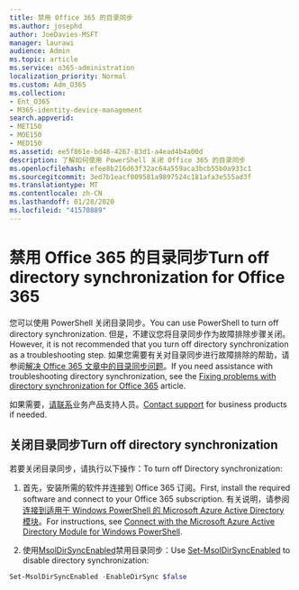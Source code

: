 ```yaml
---
title: 禁用 Office 365 的目录同步
ms.author: josephd
author: JoeDavies-MSFT
manager: laurawi
audience: Admin
ms.topic: article
ms.service: o365-administration
localization_priority: Normal
ms.custom: Adm_O365
ms.collection:
- Ent_O365
- M365-identity-device-management
search.appverid:
- MET150
- MOE150
- MED150
ms.assetid: ee5f861e-bd48-4267-83d1-a4ead4b4a00d
description: 了解如何使用 PowerShell 关闭 Office 365 的目录同步
ms.openlocfilehash: efee8b216d63f32ac64a559aca3bcb55b0a933c1
ms.sourcegitcommit: 3ed7b1eacf009581a9897524c181afa3e555ad3f
ms.translationtype: MT
ms.contentlocale: zh-CN
ms.lasthandoff: 01/28/2020
ms.locfileid: "41570889"
---
```

# <a name="turn-off-directory-synchronization-for-office-365"></a><span data-ttu-id="daaaf-103">禁用 Office 365 的目录同步</span><span class="sxs-lookup"><span data-stu-id="daaaf-103">Turn off directory synchronization for Office 365</span></span>
<span data-ttu-id="daaaf-104">您可以使用 PowerShell 关闭目录同步。</span><span class="sxs-lookup"><span data-stu-id="daaaf-104">You can use PowerShell to turn off directory synchronization.</span></span> <span data-ttu-id="daaaf-105">但是，不建议您将目录同步作为故障排除步骤关闭。</span><span class="sxs-lookup"><span data-stu-id="daaaf-105">However, it is not recommended that you turn off directory synchronization as a troubleshooting step.</span></span> <span data-ttu-id="daaaf-106">如果您需要有关对目录同步进行故障排除的帮助，请参阅[解决 Office 365 文章中的目录同步问题](fix-problems-with-directory-synchronization.md)。</span><span class="sxs-lookup"><span data-stu-id="daaaf-106">If you need assistance with troubleshooting directory synchronization, see the [Fixing problems with directory synchronization for Office 365](fix-problems-with-directory-synchronization.md) article.</span></span> 
  
<span data-ttu-id="daaaf-107">如果需要，[请联系](https://support.office.com/article/32a17ca7-6fa0-4870-8a8d-e25ba4ccfd4b)业务产品支持人员。</span><span class="sxs-lookup"><span data-stu-id="daaaf-107">[Contact support](https://support.office.com/article/32a17ca7-6fa0-4870-8a8d-e25ba4ccfd4b) for business products if needed.</span></span>
  
## <a name="turn-off-directory-synchronization"></a><span data-ttu-id="daaaf-108">关闭目录同步</span><span class="sxs-lookup"><span data-stu-id="daaaf-108">Turn off directory synchronization</span></span>  
<span data-ttu-id="daaaf-109">若要关闭目录同步，请执行以下操作：</span><span class="sxs-lookup"><span data-stu-id="daaaf-109">To turn off Directory synchronization:</span></span>
  
1. <span data-ttu-id="daaaf-110">首先，安装所需的软件并连接到 Office 365 订阅。</span><span class="sxs-lookup"><span data-stu-id="daaaf-110">First, install the required software and connect to your Office 365 subscription.</span></span> <span data-ttu-id="daaaf-111">有关说明，请参阅[连接到适用于 Windows PowerShell 的 Microsoft Azure Active Directory 模块](https://docs.microsoft.com/office365/enterprise/powershell/connect-to-office-365-powershell#connect-with-the-microsoft-azure-active-directory-module-for-windows-powershell)。</span><span class="sxs-lookup"><span data-stu-id="daaaf-111">For instructions, see [Connect with the Microsoft Azure Active Directory Module for Windows PowerShell](https://docs.microsoft.com/office365/enterprise/powershell/connect-to-office-365-powershell#connect-with-the-microsoft-azure-active-directory-module-for-windows-powershell).</span></span>
    
2. <span data-ttu-id="daaaf-112">使用[MsolDirSyncEnabled](https://go.microsoft.com/fwlink/p/?LinkId=821939)禁用目录同步：</span><span class="sxs-lookup"><span data-stu-id="daaaf-112">Use [Set-MsolDirSyncEnabled](https://go.microsoft.com/fwlink/p/?LinkId=821939) to disable directory synchronization:</span></span> 
    
  ```powershell
  Set-MsolDirSyncEnabled -EnableDirSync $false
  ```
